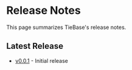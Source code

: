 # Release Notes

This page summarizes TieBase's release notes.

## Latest Release

- [v0.0.1](./v0.0.1) - Initial release

